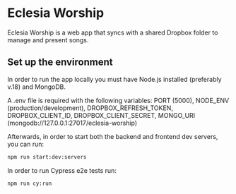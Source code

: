 # Eclesia Worship

Eclesia Worship is a web app that syncs with a shared Dropbox folder to manage and present songs.

## Set up the environment

In order to run the app locally you must have Node.js installed (preferably v.18) and MongoDB.

A .env file is required with the following variables: PORT (5000), NODE_ENV (production/development), DROPBOX_REFRESH_TOKEN, DROPBOX_CLIENT_ID, DROPBOX_CLIENT_SECRET, MONGO_URI (mongodb://127.0.0.1:27017/eclesia-worship)

Afterwards, in order to start both the backend and frontend dev servers, you can run:

```bash
npm run start:dev:servers
```

In order to run Cypress e2e tests run:

```bash
npm run cy:run
```
